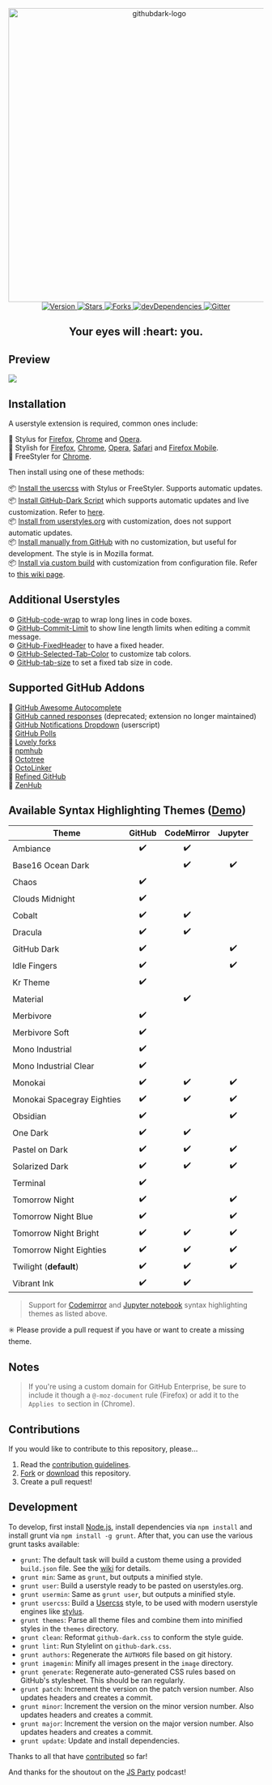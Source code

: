 <p align="center">
  <img alt="githubdark-logo" src="https://rawgit.com/StylishThemes/logos/master/github.dark/githubdark-mini.svg" width="580">
  <br>
  <a href="https://github.com/StylishThemes/GitHub-Dark/tags">
    <img src="https://img.shields.io/github/tag/StylishThemes/GitHub-Dark.svg?label=version&style=flat" alt="Version">
  </a>
  <a href="https://github.com/StylishThemes/GitHub-Dark/stargazers">
    <img src="http://github-svg-buttons.herokuapp.com/star.svg?user=StylishThemes&repo=GitHub-Dark&style=flat&background=007ec6" alt="Stars">
  </a>
  <a href="https://github.com/StylishThemes/GitHub-Dark/network">
    <img src="https://img.shields.io/github/forks/StylishThemes/GitHub-Dark.svg?style=flat" alt="Forks">
  </a>
  <a href="https://david-dm.org/StylishThemes/GitHub-Dark?type=dev">
    <img src="https://img.shields.io/david/dev/StylishThemes/GitHub-Dark.svg?label=devDependencies&style=flat" alt="devDependencies">
  </a>
  <a href="https://gitter.im/StylishThemes/GitHub-Dark">
    <img src="https://img.shields.io/gitter/room/StylishThemes/Github-Dark.js.svg?maxAge=2592000&style=flat" alt="Gitter">
  </a>
</p>
<h2 align="center">Your eyes will&nbsp;:heart:&nbsp;you.</h2>

## Preview
![](./images/screenshots/after_blue.png)

## Installation

A userstyle extension is required, common ones include:

🎨 Stylus for [Firefox](https://addons.mozilla.org/en-US/firefox/addon/styl-us/), [Chrome](https://chrome.google.com/webstore/detail/stylus/clngdbkpkpeebahjckkjfobafhncgmne) and [Opera](https://addons.opera.com/en-gb/extensions/details/stylus/).  
🎨 Stylish for [Firefox](https://addons.mozilla.org/en-US/firefox/addon/2108/), [Chrome](https://chrome.google.com/extensions/detail/fjnbnpbmkenffdnngjfgmeleoegfcffe), [Opera](https://addons.opera.com/en/extensions/details/stylish/), [Safari](http://sobolev.us/stylish/) and [Firefox Mobile](https://addons.mozilla.org/en-US/firefox/addon/2108/).  
🎨 FreeStyler for [Chrome](https://chrome.google.com/webstore/detail/freestyler/hihigldmabkodfpehkgdemjklmaebmca).

Then install using one of these methods:

📦 [Install the usercss](https://github.com/StylishThemes/GitHub-Dark/raw/master/github-dark.user.css) with Stylus or FreeStyler. Supports automatic updates.  
📦 [Install GitHub-Dark Script](https://raw.githubusercontent.com/StylishThemes/GitHub-Dark-Script/master/github-dark-script.user.js) which supports automatic updates and live customization. Refer to [here](https://github.com/StylishThemes/GitHub-Dark-Script/blob/master/README.md).  
📦 [Install from userstyles.org](http://userstyles.org/styles/37035) with customization, does not support automatic updates.  
📦 [Install manually from GitHub](https://raw.githubusercontent.com/StylishThemes/GitHub-Dark/master/github-dark.css) with no customization, but useful for development. The style is in Mozilla format.  
📦 [Install via custom build](https://github.com/StylishThemes/GitHub-Dark/wiki/Build) with customization from configuration file. Refer to [this wiki page](https://github.com/StylishThemes/GitHub-Dark/wiki/Install).

## Additional Userstyles

⚙️ [GitHub-code-wrap](https://github.com/StylishThemes/GitHub-code-wrap) to wrap long lines in code boxes.  
⚙️ [GitHub-Commit-Limit](https://github.com/StylishThemes/GitHub-Commit-Limit) to show line length limits when editing a commit message.  
⚙️ [GitHub-FixedHeader](https://github.com/StylishThemes/GitHub-FixedHeader) to have a fixed header.  
⚙️ [GitHub-Selected-Tab-Color](https://github.com/StylishThemes/GitHub-Selected-Tab-Color) to customize tab colors.  
⚙️ [GitHub-tab-size](https://github.com/StylishThemes/GitHub-tab-size) to set a fixed tab size in code.

## Supported GitHub Addons

💾 [GitHub Awesome Autocomplete](https://github.com/algolia/github-awesome-autocomplete)  
💾 [GitHub canned responses](https://github.com/notwaldorf/github-canned-responses#how-to-get-it)   (deprecated; extension no longer maintained)  
💾 [GitHub Notifications Dropdown](https://openuserjs.org/scripts/joeytwiddle/Github_Notifications_Dropdown) (userscript)  
💾 [GitHub Polls](https://github.com/apex/gh-polls)  
💾 [Lovely forks](https://github.com/musically-ut/lovely-forks#lovely-forks)  
💾 [npmhub](https://github.com/npmhub/npmhub)  
💾 [Octotree](https://github.com/buunguyen/octotree/#octotree)  
💾 [OctoLinker](https://github.com/OctoLinker/OctoLinker)  
💾 [Refined GitHub](https://github.com/sindresorhus/refined-github)  
💾 [ZenHub](https://www.zenhub.io/)

## Available Syntax Highlighting Themes ([Demo](https://stylishthemes.github.io/GitHub-Dark/))

| Theme                      |       GitHub       |     CodeMirror     |      Jupyter       |
|----------------------------| :----------------: | :----------------: | :----------------: |
| Ambiance                   | :heavy_check_mark: | :heavy_check_mark: |                    |
| Base16 Ocean Dark          |                    | :heavy_check_mark: | :heavy_check_mark: |
| Chaos                      | :heavy_check_mark: |                    |                    |
| Clouds Midnight            | :heavy_check_mark: |                    |                    |
| Cobalt                     | :heavy_check_mark: | :heavy_check_mark: |                    |
| Dracula                                         | :heavy_check_mark: | :heavy_check_mark: |
| GitHub Dark                | :heavy_check_mark: |                    | :heavy_check_mark: |
| Idle Fingers               | :heavy_check_mark: |                    | :heavy_check_mark: |
| Kr Theme                   | :heavy_check_mark: |                    |                    |
| Material                   |                    | :heavy_check_mark: |                    |
| Merbivore                  | :heavy_check_mark: |                    |                    |
| Merbivore Soft             | :heavy_check_mark: |                    |                    |
| Mono Industrial            | :heavy_check_mark: |                    |                    |
| Mono Industrial Clear      | :heavy_check_mark: |                    |                    |
| Monokai                    | :heavy_check_mark: | :heavy_check_mark: | :heavy_check_mark: |
| Monokai Spacegray Eighties | :heavy_check_mark: | :heavy_check_mark: | :heavy_check_mark: |
| Obsidian                   | :heavy_check_mark: |                    | :heavy_check_mark: |
| One Dark                   | :heavy_check_mark: | :heavy_check_mark: |                    |
| Pastel on Dark             | :heavy_check_mark: | :heavy_check_mark: | :heavy_check_mark: |
| Solarized Dark             | :heavy_check_mark: | :heavy_check_mark: | :heavy_check_mark: |
| Terminal                   | :heavy_check_mark: |                    |                    |
| Tomorrow Night             | :heavy_check_mark: |                    | :heavy_check_mark: |
| Tomorrow Night Blue        | :heavy_check_mark: |                    | :heavy_check_mark: |
| Tomorrow Night Bright      | :heavy_check_mark: | :heavy_check_mark: | :heavy_check_mark: |
| Tomorrow Night Eighties    | :heavy_check_mark: | :heavy_check_mark: | :heavy_check_mark: |
| Twilight (**default**)     | :heavy_check_mark: | :heavy_check_mark: | :heavy_check_mark: |
| Vibrant Ink                | :heavy_check_mark: | :heavy_check_mark: |                    |

> Support for [Codemirror](https://codemirror.net/demo/theme.html) and [Jupyter notebook](https://github.com/sujitpal/statlearning-notebooks/blob/master/src/chapter2.ipynb) syntax highlighting themes as listed above.

:eight_spoked_asterisk: Please provide a pull request if you have or want to create a missing theme.

## Notes

> If you're using a custom domain for GitHub Enterprise, be sure to include it though a `@-moz-document` rule (Firefox) or add it to the `Applies to` section in (Chrome).

## Contributions

If you would like to contribute to this repository, please...

1. Read the [contribution guidelines](./.github/CONTRIBUTING.md).
1. [Fork](https://github.com/StylishThemes/GitHub-Dark/fork) or [download](https://github.com/StylishThemes/GitHub-Dark/archive/master.zip) this repository.
1. Create a pull request!

## Development

To develop, first install [Node.js](https://nodejs.org), install dependencies via `npm install` and install grunt via `npm install -g grunt`. After that, you can use the various grunt tasks available:

- `grunt`: The default task will build a custom theme using a provided `build.json` file. See the [wiki](https://github.com/StylishThemes/GitHub-Dark/wiki/Build) for details.
- `grunt min`: Same as `grunt`, but outputs a minified style.
- `grunt user`: Build a userstyle ready to be pasted on userstyles.org.
- `grunt usermin`: Same as `grunt user`, but outputs a minified style.
- `grunt usercss`: Build a [Usercss](https://github.com/openstyles/stylus/wiki/Usercss) style, to be used with modern userstyle engines like [stylus](https://github.com/stylus/stylus).
- `grunt themes`: Parse all theme files and combine them into minified styles in the `themes` directory.
- `grunt clean`: Reformat `github-dark.css` to conform the style guide.
- `grunt lint`: Run Stylelint on `github-dark.css`.
- `grunt authors`: Regenerate the `AUTHORS` file based on git history.
- `grunt imagemin`: Minify all images present in the `image` directory.
- `grunt generate`: Regenerate auto-generated CSS rules based on GitHub's stylesheet. This should be ran regularly.
- `grunt patch`: Increment the version on the patch version number. Also updates headers and creates a commit.
- `grunt minor`: Increment the version on the minor version number. Also updates headers and creates a commit.
- `grunt major`: Increment the version on the major version number. Also updates headers and creates a commit.
- `grunt update`: Update and install dependencies.

Thanks to all that have [contributed](./AUTHORS) so far!

And thanks for the shoutout on the [JS Party](https://changelog.com/jsparty/20#transcript-71) podcast!
